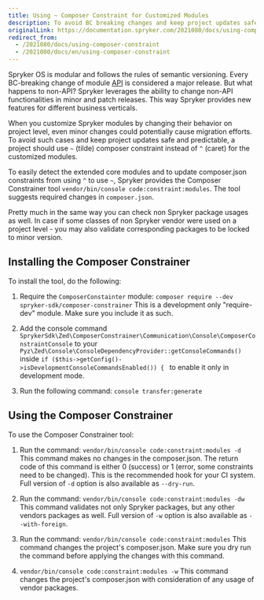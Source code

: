 ```yaml
---
title: Using ~ Composer Constraint for Customized Modules
description: To avoid BC breaking changes and keep project updates safe and predictable, a project should use ~ (tilde) composer constraint instead of ^ (caret) for the customized modules.
originalLink: https://documentation.spryker.com/2021080/docs/using-composer-constraint
redirect_from:
  - /2021080/docs/using-composer-constraint
  - /2021080/docs/en/using-composer-constraint
---
```


Spryker OS is modular and follows the rules of semantic versioning. Every BC-breaking change of module [API](https://documentation.spryker.com/docs/definition-api) is considered a major release. But what happens to non-API? Spryker leverages the ability to change non-API functionalities in minor and patch releases. This way Spryker provides new features for different business verticals.

When you customize Spryker modules by changing their behavior on project level, even minor changes could potentially cause migration efforts. To avoid such cases and keep project updates safe and predictable, a project should use `~` (tilde) composer constraint instead of `^` (caret) for the customized modules.

To easily detect the extended core modules and to update composer.json constraints from using `^` to use `~`, Spryker provides the Composer Constrainer tool `vendor/bin/console code:constraint:modules`. The tool suggests required changes in `composer.json`.

Pretty much in the same way you can check non Spryker package usages as well. In case if some classes of non Spryker vendor were used on a project level - you may also validate corresponding packages to be locked to minor version.

## Installing the Composer Constrainer

To install the tool, do the following:

1. Require the `ComposerConstainter` module:
`composer require --dev spryker-sdk/composer-constrainer`
This is a development only "require-dev" module. Make sure you include it as such.

2. Add the console command `SprykerSdk\Zed\ComposerConstrainer\Communication\Console\ComposerConstraintConsole` to your `Pyz\Zed\Console\ConsoleDependencyProvider::getConsoleCommands()` inside `if ($this->getConfig()->isDevelopmentConsoleCommandsEnabled()) {
` to enable it only in development mode.

3. Run the following command:
`console transfer:generate`

## Using the Composer Constrainer
To use the Composer Constrainer tool:

1. Run the command:
`vendor/bin/console code:constraint:modules -d`
This command makes no changes in the composer.json. The return code of this command is either 0 (success) or 1 (error, some constraints need to be changed). This is the recommended hook for your CI system. Full version of `-d` option is also available as `--dry-run`.

2. Run the command:
`vendor/bin/console code:constraint:modules -dw`
This command validates not only Spryker packages, but any other vendors packages as well. Full version of `-w` option is also available as `--with-foreign`.

3. Run the command:
`vendor/bin/console code:constraint:modules`
This command changes the project's composer.json. Make sure you dry run the command before applying the changes with this command.

4. `vendor/bin/console code:constraint:modules -w`
This command changes the project's composer.json with consideration of any usage of vendor packages.

